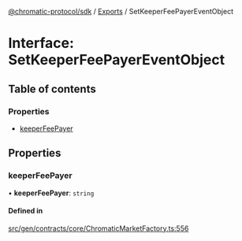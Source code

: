 [@chromatic-protocol/sdk](../README.md) / [Exports](../modules.md) / SetKeeperFeePayerEventObject

# Interface: SetKeeperFeePayerEventObject

## Table of contents

### Properties

- [keeperFeePayer](SetKeeperFeePayerEventObject.md#keeperfeepayer)

## Properties

### keeperFeePayer

• **keeperFeePayer**: `string`

#### Defined in

[src/gen/contracts/core/ChromaticMarketFactory.ts:556](https://github.com/chromatic-protocol/sdk/blob/ded0de0/src/gen/contracts/core/ChromaticMarketFactory.ts#L556)
